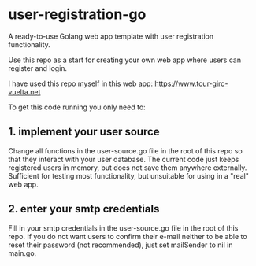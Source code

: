 # user-registration-go
A ready-to-use Golang web app template with user registration functionality.

Use this repo as a start for creating your own web app where users can register and login.

I have used this repo myself in this web app: https://www.tour-giro-vuelta.net

To get this code running you only need to:
## 1. implement your user source
Change all functions in the user-source.go file in the root of this repo so that they interact with your user database.
The current code just keeps registered users in memory, but does not save them anywhere externally. 
Sufficient for testing most functionality, but unsuitable for using in a "real" web app.

## 2. enter your smtp credentials 
Fill in your smtp credentials in the user-source.go file in the root of this repo. 
If you do not want users to confirm their e-mail neither to be able to reset their password (not recommended), just set mailSender to nil in main.go.

